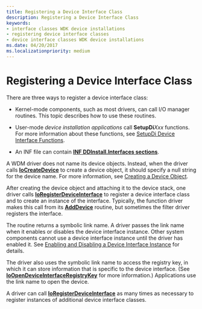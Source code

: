 ```yaml
---
title: Registering a Device Interface Class
description: Registering a Device Interface Class
keywords:
- interface classes WDK device installations
- registering device interface classes
- device interface classes WDK device installations
ms.date: 04/20/2017
ms.localizationpriority: medium
---
```


# Registering a Device Interface Class





There are three ways to register a device interface class:

-   Kernel-mode components, such as most drivers, can call I/O manager routines. This topic describes how to use these routines.

-   User-mode *device installation applications* call **SetupDi***Xxx* functions. For more information about these functions, see [SetupDi Device Interface Functions](using-device-installation-functions.md#ddk-setupdi-device-interface-functions-dg).

-   An INF file can contain [**INF DDInstall.Interfaces sections**](inf-ddinstall-interfaces-section.md).

A WDM driver does not name its device objects. Instead, when the driver calls [**IoCreateDevice**](/windows-hardware/drivers/ddi/wdm/nf-wdm-iocreatedevice) to create a device object, it should specify a null string for the device name. For more information, see [Creating a Device Object](../kernel/creating-a-device-object.md).

After creating the device object and attaching it to the device stack, one driver calls [**IoRegisterDeviceInterface**](/windows-hardware/drivers/ddi/wdm/nf-wdm-ioregisterdeviceinterface) to register a device interface class and to create an instance of the interface. Typically, the function driver makes this call from its [**AddDevice**](/windows-hardware/drivers/ddi/wdm/nc-wdm-driver_add_device) routine, but sometimes the filter driver registers the interface.

The routine returns a symbolic link name. A driver passes the link name when it enables or disables the device interface instance. Other system components cannot use a device interface instance until the driver has enabled it. See [Enabling and Disabling a Device Interface Instance](enabling-and-disabling-a-device-interface-instance.md) for details.

The driver also uses the symbolic link name to access the registry key, in which it can store information that is specific to the device interface. (See [**IoOpenDeviceInterfaceRegistryKey**](/windows-hardware/drivers/ddi/wdm/nf-wdm-ioopendeviceinterfaceregistrykey) for more information.) Applications use the link name to open the device.

A driver can call [**IoRegisterDeviceInterface**](/windows-hardware/drivers/ddi/wdm/nf-wdm-ioregisterdeviceinterface) as many times as necessary to register instances of additional device interface classes.

 

